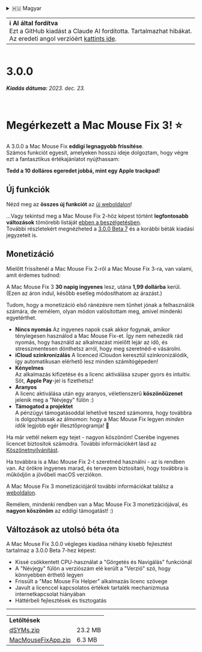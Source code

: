 <details>
<summary>🇭🇺 Magyar</summary>

[🇬🇧 English (GitHub)](https://github.com/noah-nuebling/mac-mouse-fix/releases/tag/3.0.0)\
[🇦🇩 Català](https://redirect.macmousefix.com/?target=mmf-release&tag=3.0.0&locale=ca)\
[🇩🇪 Deutsch](https://redirect.macmousefix.com/?target=mmf-release&tag=3.0.0&locale=de)\
[🇪🇸 Español](https://redirect.macmousefix.com/?target=mmf-release&tag=3.0.0&locale=es)\
[🇫🇷 Français](https://redirect.macmousefix.com/?target=mmf-release&tag=3.0.0&locale=fr)\
[🇮🇩 Indonesia](https://redirect.macmousefix.com/?target=mmf-release&tag=3.0.0&locale=id)\
[🇮🇹 Italiano](https://redirect.macmousefix.com/?target=mmf-release&tag=3.0.0&locale=it)\
**🇭🇺 Magyar**\
[🇳🇱 Nederlands](https://redirect.macmousefix.com/?target=mmf-release&tag=3.0.0&locale=nl)\
[🇵🇱 Polski](https://redirect.macmousefix.com/?target=mmf-release&tag=3.0.0&locale=pl)\
[🇧🇷 Português (Brasil)](https://redirect.macmousefix.com/?target=mmf-release&tag=3.0.0&locale=pt-BR)\
[🇵🇹 Português (Portugal)](https://redirect.macmousefix.com/?target=mmf-release&tag=3.0.0&locale=pt-PT)\
[🇷🇴 Română](https://redirect.macmousefix.com/?target=mmf-release&tag=3.0.0&locale=ro)\
[🇸🇪 Svenska](https://redirect.macmousefix.com/?target=mmf-release&tag=3.0.0&locale=sv)\
[🇻🇳 Tiếng Việt](https://redirect.macmousefix.com/?target=mmf-release&tag=3.0.0&locale=vi)\
[🇹🇷 Türkçe](https://redirect.macmousefix.com/?target=mmf-release&tag=3.0.0&locale=tr)\
[🇨🇿 Čeština](https://redirect.macmousefix.com/?target=mmf-release&tag=3.0.0&locale=cs)\
[🇬🇷 Ελληνικά](https://redirect.macmousefix.com/?target=mmf-release&tag=3.0.0&locale=el)\
[🇷🇺 Русский](https://redirect.macmousefix.com/?target=mmf-release&tag=3.0.0&locale=ru)\
[🇺🇦 Українська](https://redirect.macmousefix.com/?target=mmf-release&tag=3.0.0&locale=uk)\
[🇮🇱 עברית](https://redirect.macmousefix.com/?target=mmf-release&tag=3.0.0&locale=he)\
[🇸🇦 العربية](https://redirect.macmousefix.com/?target=mmf-release&tag=3.0.0&locale=ar)\
[🇮🇳 हिन्दी](https://redirect.macmousefix.com/?target=mmf-release&tag=3.0.0&locale=hi)\
[🇹🇭 ไทย](https://redirect.macmousefix.com/?target=mmf-release&tag=3.0.0&locale=th)\
[🇨🇳 中文 (简体)](https://redirect.macmousefix.com/?target=mmf-release&tag=3.0.0&locale=zh-Hans)\
[🇨🇳 中文 (繁體)](https://redirect.macmousefix.com/?target=mmf-release&tag=3.0.0&locale=zh-Hant)\
[🇭🇰 中文（香港)](https://redirect.macmousefix.com/?target=mmf-release&tag=3.0.0&locale=zh-HK)\
[🇯🇵 日本語](https://redirect.macmousefix.com/?target=mmf-release&tag=3.0.0&locale=ja)\
[🇰🇷 한국어](https://redirect.macmousefix.com/?target=mmf-release&tag=3.0.0&locale=ko)\
[Help translate Mac Mouse Fix to different languages!](https://github.com/noah-nuebling/mac-mouse-fix/discussions/731)
</details>
<table align=><td>
<b>ℹ️ AI által fordítva</b><br>
Ezt a GitHub kiadást a Claude AI fordította. Tartalmazhat hibákat.<br>
Az eredeti angol verzióért <a href="https://github.com/noah-nuebling/mac-mouse-fix/releases/tag/3.0.0">kattints ide</a>.
</td></table>

<table></table>

# 3.0.0
***Kiadás dátuma:** 2023. dec. 23.*

<br>

# Megérkezett a Mac Mouse Fix 3! ⭐️

A 3.0.0 a Mac Mouse Fix **eddigi legnagyobb frissítése**.\
Számos funkciót egyesít, amelyeken hosszú ideje dolgoztam, hogy végre ezt a fantasztikus értékajánlatot nyújthassam:

**Tedd a 10 dolláros egeredet jobbá, mint egy Apple trackpad!**

## Új funkciók

Nézd meg az **összes új funkciót** az [új weboldalon](http://macmousefix.com/)!

...Vagy tekintsd meg a Mac Mouse Fix 2-höz képest történt **legfontosabb változások** tömörebb listáját [ebben a beszélgetésben](https://github.com/noah-nuebling/mac-mouse-fix/discussions/743#discussioncomment-7938922).\
További részletekért megnézheted a [3.0.0 Beta 7](https://redirect.macmousefix.com/?target=mmf-release&tag=3.0.0-Beta-7&locale=hu) és a korábbi béták kiadási jegyzeteit is.

## Monetizáció

Mielőtt frissítenél a Mac Mouse Fix 2-ről a Mac Mouse Fix 3-ra, van valami, amit érdemes tudnod:

A Mac Mouse Fix 3 **30 napig ingyenes** lesz, utána **1,99 dollárba** kerül.\
(Ezen az áron indul, később esetleg módosíthatom az árazást.)

Tudom, hogy a monetizáció első ránézésre nem tűnhet jónak a felhasználók számára, de remélem, olyan módon valósítottam meg, amivel mindenki egyetérthet.

- **Nincs nyomás**
   Az ingyenes napok csak akkor fogynak, amikor ténylegesen használod a Mac Mouse Fix-et. Így nem nehezedik rád nyomás, hogy használd az alkalmazást mielőtt lejár az idő, és stresszmentesen dönthetsz arról, hogy meg szeretnéd-e vásárolni.
- **iCloud szinkronizálás**
  A licenced iCloudon keresztül szinkronizálódik, így automatikusan elérhető lesz minden számítógépeden!
- **Kényelmes**\
   Az alkalmazás kifizetése és a licenc aktiválása szuper gyors és intuitív. Sőt, **Apple Pay**-jel is fizethetsz!
- **Aranyos**\
   A licenc aktiválása után egy aranyos, véletlenszerű **köszönőüzenet** jelenik meg a "Névjegy" fülön :)
- **Támogatod a projektet**\
   A pénzügyi támogatásoddal lehetővé teszed számomra, hogy továbbra is dolgozhassak az álmomon: hogy a Mac Mouse Fix legyen *minden idők* legjobb egér illesztőprogramja! 🚀

Ha már vettél nekem egy tejet - nagyon köszönöm! Cserébe ingyenes licencet biztosítok számodra. További információkért lásd az [Köszönetnyilvánítást](https://github.com/noah-nuebling/mac-mouse-fix/blob/master/Acknowledgements.md#-paypal-donations).

Ha továbbra is a Mac Mouse Fix 2-t szeretnéd használni - az is rendben van. Az örökre ingyenes marad, és tervezem biztosítani, hogy továbbra is működjön a jövőbeli macOS verziókon.

A Mac Mouse Fix 3 monetizációjáról további információkat találsz a [weboldalon](https://macmousefix.com/#price).

Remélem, mindenki rendben van a Mac Mouse Fix 3 monetizációjával, és **nagyon köszönöm** az eddigi támogatást! :)

## Változások az utolsó béta óta

A Mac Mouse Fix 3.0.0 végleges kiadása néhány kisebb fejlesztést tartalmaz a 3.0.0 Beta 7-hez képest:

- Kissé csökkentett CPU-használat a "Görgetés és Navigálás" funkciónál
- A "Névjegy" fülön a verziószám elé került a "Verzió" szó, hogy könnyebben érthető legyen
- Frissült a "Mac Mouse Fix Helper" alkalmazás licenc szövege
- Javult a licenccel kapcsolatos értékek tartalék mechanizmusa internetkapcsolat hiányában
- Háttérbeli fejlesztések és tisztogatás

---

<table align="start">
<tr>
    <td colspan=2>
        <b>Letöltések</b>
    </td>
</tr>
<tr>
    <td><a href="https://github.com/noah-nuebling/mac-mouse-fix/releases/download/3.0.0/dSYMs.zip">dSYMs.zip</a></td>
    <td>23.2 MB</td>
</tr>
<tr>
    <td><a href="https://github.com/noah-nuebling/mac-mouse-fix/releases/download/3.0.0/MacMouseFixApp.zip">MacMouseFixApp.zip</a></td>
    <td>6.3 MB</td>
</tr>
</table>